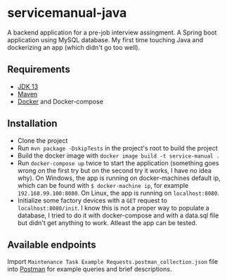 # servicemanual-java
A backend application for a pre-job interview assingment. A Spring boot application using MySQL database. My first time touching Java and dockerizing an app (which didn't go too well).

## Requirements
- [JDK 13](https://www.oracle.com/technetwork/java/javase/downloads/jdk13-downloads-5672538.html)
- [Maven](https://maven.apache.org/download.cgi)
- [Docker](https://www.docker.com/) and Docker-compose

## Installation
- Clone the project
- Run `mvn package -DskipTests` in the project's root to build the project
- Build the docker image with `docker image build -t service-manual .`
- Run `docker-compose up` twice to start the application (something goes wrong on the first try but on the second try it works, I have no idea why).
  On Windows, the app is running on docker-machines default ip, which can be found with `$ docker-machine ip`, for example `192.168.99.100:8080`. On Linux, the app is running on `localhost:8080`.
- Initialize some factory devices with a `GET` request to `localhost:8080/init`. I know this is not a proper way to populate a database, I tried to do it with docker-compose and with a data.sql file but didn't get anything to work. Atleast the app can be tested.

## Available endpoints
Import `Maintenance Task Example Requests.postman_collection.json` file into [Postman](https://www.getpostman.com/) for example queries and brief descriptions.


